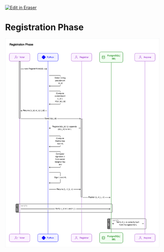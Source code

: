 <p><a target="_blank" href="https://app.eraser.io/workspace/Y02McXReKT9ixBjWymrJ" id="edit-in-eraser-github-link"><img alt="Edit in Eraser" src="https://firebasestorage.googleapis.com/v0/b/second-petal-295822.appspot.com/o/images%2Fgithub%2FOpen%20in%20Eraser.svg?alt=media&amp;token=968381c8-a7e7-472a-8ed6-4a6626da5501"></a></p>

# Registration Phase
![Registration](/.eraser/Y02McXReKT9ixBjWymrJ___lqrF2i07Z8W7Qv7K4pe5Hkyjfqc2___---figure---XKjGLpBQYL1Pfv-c3pSwz---figure---pub1HWFr6m6BbspRVL8Fow.png "Registration")




<!--- Eraser file: https://app.eraser.io/workspace/Y02McXReKT9ixBjWymrJ --->